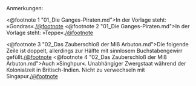 <div class="anmerkungen">Anmerkungen:</div>

<@footnote 1 "01_Die Ganges-Piraten.md">In der Vorlage steht: »Gondras«.</@footnote>
<@footnote 2 "01_Die Ganges-Piraten.md">In der Vorlage steht: »Teppe«.</@footnote>

<@footnote 3 "02_Das Zauberschloß der Miß Arbuton.md">Die folgende Zeile ist doppelt, allerdings zur Hälfte mit sinnlosem Buchstabengewirr gefüllt.</@footnote>
<@footnote 4 "02_Das Zauberschloß der Miß Arbuton.md">Auch »Singhpur«. Unabhängiger Zwergstaat während der Kolonialzeit in Britisch-Indien. Nicht zu verwechseln mit Singapur.</@footnote>


